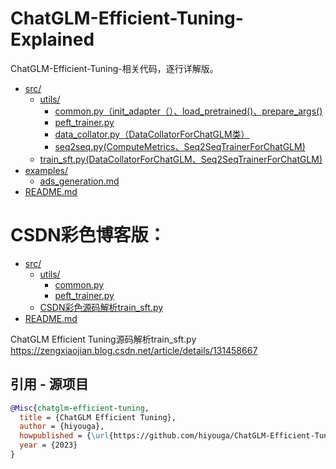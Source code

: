 # ChatGLM-Efficient-Tuning-Explained

ChatGLM-Efficient-Tuning-相关代码，逐行详解版。


* [src/](./src)
  * [utils/](./src/utils)
    * [common.py（init_adapter（）、load_pretrained()、prepare_args()](./src/utils/common.py)
    * [peft_trainer.py](./src/utils/peft_trainer.py)
    * [data_collator.py（DataCollatorForChatGLM类）](./src/utils/data_collator.py)
    * [seq2seq.py(ComputeMetrics、Seq2SeqTrainerForChatGLM)](./src/utils/seq2seq.py)
  * [train_sft.py(DataCollatorForChatGLM、Seq2SeqTrainerForChatGLM)](./src/train_sft.py)
* [examples/](./examples)
  * [ads_generation.md](./examples/ads_generation.md)
* [README.md](./README.md)



# CSDN彩色博客版：
* [src/](./ChatGLM-Efficient-Tuning-Explained/src)
  * [utils/](./ChatGLM-Efficient-Tuning-Explained/src/utils)
    * [common.py](./ChatGLM-Efficient-Tuning-Explained/src/utils/common.py)
    * [peft_trainer.py](./ChatGLM-Efficient-Tuning-Explained/src/utils/peft_trainer.py)
  * [CSDN彩色源码解析train_sft.py](https://zengxiaojian.blog.csdn.net/article/details/131458667)
* [README.md](./ChatGLM-Efficient-Tuning-Explained/README.md)

ChatGLM Efficient Tuning源码解析train_sft.py   https://zengxiaojian.blog.csdn.net/article/details/131458667


## 引用 - 源项目

```bibtex
@Misc{chatglm-efficient-tuning,
  title = {ChatGLM Efficient Tuning},
  author = {hiyouga},
  howpublished = {\url{https://github.com/hiyouga/ChatGLM-Efficient-Tuning}},
  year = {2023}
}
```
